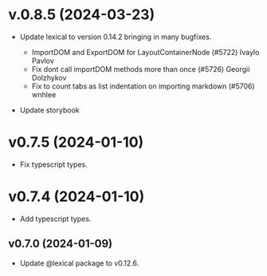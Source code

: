 # v.0.8.5 (2024-03-23)

- Update lexical to version 0.14.2 bringing in many bugfixes.
   + ImportDOM and ExportDOM for LayoutContainerNode (#5722) Ivaylo Pavlov
   + Fix dont call importDOM methods more than once (#5726) Georgii Dolzhykov
   + Fix to count tabs as list indentation on importing markdown (#5706) wnhlee

- Update storybook

# v0.7.5 (2024-01-10)

 - Fix typescript types.

# v0.7.4 (2024-01-10)

 - Add typescript types.

## v0.7.0 (2024-01-09)

 - Update @lexical package to v0.12.6.
